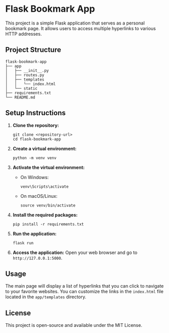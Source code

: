 # Flask Bookmark App

This project is a simple Flask application that serves as a personal bookmark page. It allows users to access multiple hyperlinks to various HTTP addresses.

## Project Structure

```
flask-bookmark-app
├── app
│   ├── __init__.py
│   ├── routes.py
│   ├── templates
│   │   └── index.html
│   └── static
├── requirements.txt
└── README.md
```

## Setup Instructions

1. **Clone the repository:**
   ```
   git clone <repository-url>
   cd flask-bookmark-app
   ```

2. **Create a virtual environment:**
   ```
   python -m venv venv
   ```

3. **Activate the virtual environment:**
   - On Windows:
     ```
     venv\Scripts\activate
     ```
   - On macOS/Linux:
     ```
     source venv/bin/activate
     ```

4. **Install the required packages:**
   ```
   pip install -r requirements.txt
   ```

5. **Run the application:**
   ```
   flask run
   ```

6. **Access the application:**
   Open your web browser and go to `http://127.0.0.1:5000`.

## Usage

The main page will display a list of hyperlinks that you can click to navigate to your favorite websites. You can customize the links in the `index.html` file located in the `app/templates` directory. 

## License

This project is open-source and available under the MIT License.